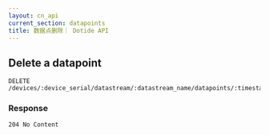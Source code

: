 ```yaml
---
layout: cn_api
current_section: datapoints
title: 数据点删除｜ Dotide API
---
```


## Delete a datapoint

    DELETE /devices/:device_serial/datastream/:datastream_name/datapoints/:timestamp

### Response

    204 No Content
